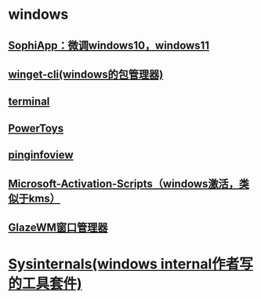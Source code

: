 # windows

## [SophiApp：微调windows10，windows11](https://github.com/Sophia-Community/SophiApp)

## [winget-cli(windows的包管理器)](https://github.com/microsoft/winget-cli)

## [terminal](https://github.com/microsoft/terminal)

## [PowerToys](https://github.com/microsoft/PowerToys)

## [pinginfoview](https://www.nirsoft.net/utils/multiple_ping_tool.html)

## [Microsoft-Activation-Scripts（windows激活，类似于kms）](https://github.com/massgravel/Microsoft-Activation-Scripts)

## [GlazeWM窗口管理器](https://github.com/lars-berger/GlazeWM)

# [Sysinternals(windows internal作者写的工具套件)](https://docs.microsoft.com/en-us/sysinternals/)
